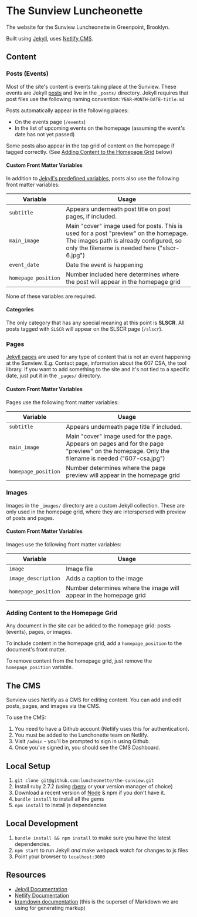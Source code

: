 # The Sunview Luncheonette

The website for the Sunview Luncheonette in Greenpoint, Brooklyn.

Built using [Jekyll](https://jekyllrb.com/), uses [Netlify CMS](https://www.netlifycms.org/).

## Content

### Posts (Events)

Most of the site's content is events taking place at the Sunview. These events are
Jekyll [posts](https://jekyllrb.com/docs/posts/) and live in the `_posts/` directory.
Jekyll requires that post files use the following naming convention: `YEAR-MONTH-DATE-title.md`

Posts automatically appear in the following places:

- On the events page (`/events`)
- In the list of upcoming events on the homepage (assuming the event's date has not yet passed)

Some posts also appear in the top grid of content on the homepage if tagged correctly.
(See [Adding Content to the Homepage Grid](#adding-content-to-the-homepage-grid) below)

#### Custom Front Matter Variables

In addition to [Jekyll's predefined variables](https://jekyllrb.com/docs/frontmatter/),
posts also use the following front matter variables:

| Variable | Usage |
| -------- | ----- |
| `subtitle` | Appears underneath post title on post pages, if included. |
| `main_image` | Main "cover" image used for posts. This is used for a post "preview" on the homepage. The images path is already configured, so only the filename is needed here ("slscr-6.jpg") |
| `event_date` | Date the event is happening |
| `homepage_position` | Number included here determines where the post will appear in the homepage grid |

None of these variables are required.

#### Categories

The only category that has any special meaning at this point is **SLSCR**. All posts tagged
with `SLSCR` will appear on the SLSCR page (`/slscr`).

### Pages

[Jekyll pages](https://jekyllrb.com/docs/pages/) are used for any type of content
that is not an event happening at the Sunview. E.g. Contact page, information
about the 607 CSA, the tool library. If you want to add something to the site
and it's not tied to a specific date, just put it in the `_pages/` directory.

#### Custom Front Matter Variables

Pages use the following front matter variables:

| Variable | Usage |
| -------- | ----- |
| `subtitle` | Appears underneath page title if included. |
| `main_image` | Main "cover" image used for the page. Appears on pages and for the page "preview" on the homepage. Only the filename is needed ("607-csa.jpg") |
| `homepage_position` | Number determines where the page preview will appear in the homepage grid |

### Images

Images in the `_images/` directory are a custom Jekyll collection. These are
only used in the homepage grid, where they are interspersed with preview of posts
and pages.

#### Custom Front Matter Variables

Images use the following front matter variables:

| Variable | Usage |
| -------- | ----- |
| `image` | Image file |
| `image_description` | Adds a caption to the image |
| `homepage_position` | Number determines where the image will appear in the homepage grid |

### Adding Content to the Homepage Grid

Any document in the site can be added to the homepage grid: posts (events), pages,
or images.

To include content in the homepage grid, add a `homepage_position` to the document's
front matter.

To remove content from the homepage grid, just remove the `homepage_position`
variable.

## The CMS

Sunview uses Netlify as a CMS for editing content. You can add and edit posts,
pages, and images via the CMS.

To use the CMS:

1. You need to have a Github account (Netlify uses this for authentication).
2. You must be added to the Lunchonette team on Netlify.
3. Visit `/admin` - you'll be prompted to sign in using Github.
4. Once you've signed in, you should see the CMS Dashboard.

## Local Setup

1. `git clone git@github.com:luncheonette/the-sunview.git`
2. Install ruby 2.7.2 (using [rbenv](https://github.com/rbenv/rbenv) or your version manager of choice)
3. Download a recent version of [Node](https://nodejs.org/en/download/) & npm if you don't have it.
4. `bundle install` to install all the gems
5. `npm install` to install js dependencies

## Local Development

1. `bundle install && npm install` to make sure you have the latest dependencies.
2. `npm start` to run Jekyll *and* make webpack watch for changes to js files
3. Point your browser to `localhost:3000`

## Resources

- [Jekyll Documentation](https://jekyllrb.com/docs/home/)
- [Netlify Documentation](https://www.netlifycms.org/docs/)
- [kramdown documentation](https://kramdown.gettalong.org/) (this is the superset of Markdown we are using for generating markup)
